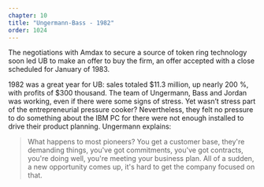 ```yaml
---
chapter: 10
title: "Ungermann-Bass - 1982"
order: 1024
---
```


The negotiations with Amdax to secure a source of token ring technology soon led UB to make an offer to buy the firm, an offer accepted with a close scheduled for January of 1983.

1982 was a great year for UB: sales totaled $11.3 million, up nearly 200 %, with profits of $300 thousand. The team of Ungermann, Bass and Jordan was working, even if there were some signs of stress. Yet wasn’t stress part of the entrepreneurial pressure cooker? Nevertheless, they felt no pressure to do something about the IBM PC for there were not enough installed to drive their product planning. Ungermann explains:

>What happens to most pioneers? You get a customer base, they're demanding things, you've got commitments, you've got contracts, you're doing well, you're meeting your business plan. All of a sudden, a new opportunity comes up, it's hard to get the company focused on that.
